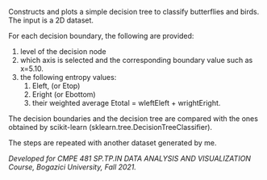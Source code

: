 
Constructs and plots a simple decision tree to classify butterflies and birds. The input is a 2D dataset.

For each decision boundary, the following are provided:
1) level of the decision node
2) which axis is selected and the corresponding boundary value such as x=5.10. 
3) the following entropy values: 
    1) Eleft,  (or Etop)
    2) Eright (or Ebottom)
    3) their weighted average Etotal = wleftEleft + wrightEright.

The decision boundaries and the decision tree are compared with the ones obtained by scikit-learn (sklearn.tree.DecisionTreeClassifier).

The steps are repeated with another dataset generated by me.

<i>Developed for CMPE 481 SP.TP.IN DATA ANALYSIS AND VISUALIZATION Course, Bogazici University, Fall 2021.<i>

